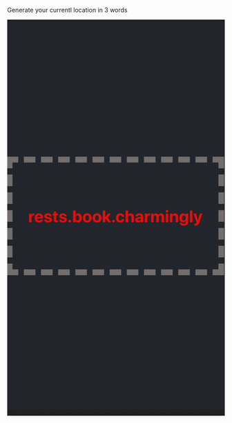 Generate your currentl location in 3 words 

![Working gif](https://raw.githubusercontent.com/chrislaughlin/what3words/master/what3words.gif)
